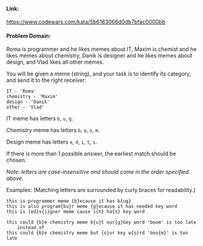 #### Link:
https://www.codewars.com/kata/5b6183066d0db7bfac0000bb

#### Problem Domain:
Roma is programmer and he likes memes about IT,
Maxim is chemist and he likes memes about chemistry,
Danik is designer and he likes memes about design,
and Vlad likes all other memes.

You will be given a meme (string), and your task is to identify its category, and send it to the right receiver: 

    IT - 'Roma'
    chemistry - 'Maxim'
    design - 'Danik'
    other - 'Vlad'

IT meme has letters `b`, `u`, `g`.

Chemistry meme has letters `b`, `o`, `o`, `m`.

Design meme has letters `e`, `d`, `i`, `t`, `s`.

If there is more than 1 possible answer, the earliest match should be chosen.

*Note: letters are case-insensitive and should come in the order specified above.*

Examples:
(Matching letters are surrounded by curly braces for readability.)

    this is programmer meme {b}ecause it has b{ug}
    this is also program{bu}r meme {g}ecause it has needed key word
    this is {ed}s{i}gner meme cause i{t} ha{s} key word
    
    this could {b}e chemistry meme b{u}t our{g}Gey word 'boom' is too late
        instead of
    this could {b}e chemistry meme but {o}ur key w{o}rd 'boo{m}' is too late
